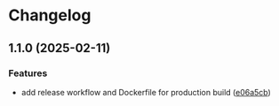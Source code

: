 # Changelog

## 1.1.0 (2025-02-11)

### Features

* add release workflow and Dockerfile for production build ([e06a5cb](https://github.com/maikonalexandre/backend-anota-ai-pdvseven/commit/e06a5cb816afe7fca1b1d3df36acc81cf72fd364))
